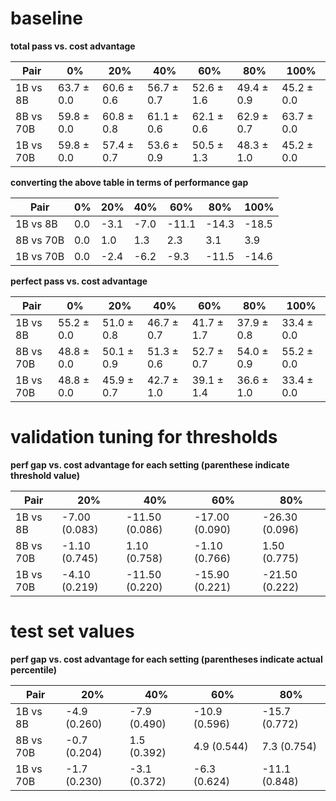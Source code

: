 # baseline

**total pass vs. cost advantage**

| Pair      | 0%         | 20%        | 40%        | 60%        | 80%        | 100%       |
| --------- | ---------- | ---------- | ---------- | ---------- | ---------- | ---------- |
| 1B vs 8B  | 63.7 ± 0.0 | 60.6 ± 0.6 | 56.7 ± 0.7 | 52.6 ± 1.6 | 49.4 ± 0.9 | 45.2 ± 0.0 |
| 8B vs 70B | 59.8 ± 0.0 | 60.8 ± 0.8 | 61.1 ± 0.6 | 62.1 ± 0.6 | 62.9 ± 0.7 | 63.7 ± 0.0 |
| 1B vs 70B | 59.8 ± 0.0 | 57.4 ± 0.7 | 53.6 ± 0.9 | 50.5 ± 1.3 | 48.3 ± 1.0 | 45.2 ± 0.0 |

**converting the above table in terms of performance gap**

| Pair      | 0%  | 20%  | 40%  | 60%   | 80%   | 100%  |
| --------- | --- | ---- | ---- | ----- | ----- | ----- |
| 1B vs 8B  | 0.0 | -3.1 | -7.0 | -11.1 | -14.3 | -18.5 |
| 8B vs 70B | 0.0 | 1.0  | 1.3  | 2.3   | 3.1   | 3.9   |
| 1B vs 70B | 0.0 | -2.4 | -6.2 | -9.3  | -11.5 | -14.6 |

**perfect pass vs. cost advantage**

| Pair      | 0%         | 20%        | 40%        | 60%        | 80%        | 100%       |
| --------- | ---------- | ---------- | ---------- | ---------- | ---------- | ---------- |
| 1B vs 8B  | 55.2 ± 0.0 | 51.0 ± 0.8 | 46.7 ± 0.7 | 41.7 ± 1.7 | 37.9 ± 0.8 | 33.4 ± 0.0 |
| 8B vs 70B | 48.8 ± 0.0 | 50.1 ± 0.9 | 51.3 ± 0.6 | 52.7 ± 0.7 | 54.0 ± 0.9 | 55.2 ± 0.0 |
| 1B vs 70B | 48.8 ± 0.0 | 45.9 ± 0.7 | 42.7 ± 1.0 | 39.1 ± 1.4 | 36.6 ± 1.0 | 33.4 ± 0.0 |

# validation tuning for thresholds

**perf gap vs. cost advantage for each setting (parenthese indicate threshold value)**

| Pair      | 20%           | 40%            | 60%            | 80%            |
| --------- | ------------- | -------------- | -------------- | -------------- |
| 1B vs 8B  | -7.00 (0.083) | -11.50 (0.086) | -17.00 (0.090) | -26.30 (0.096) |
| 8B vs 70B | -1.10 (0.745) | 1.10 (0.758)   | -1.10 (0.766)  | 1.50 (0.775)   |
| 1B vs 70B | -4.10 (0.219) | -11.50 (0.220) | -15.90 (0.221) | -21.50 (0.222) |

# test set values

**perf gap vs. cost advantage for each setting (parentheses indicate actual percentile)**

| Pair      | 20%          | 40%          | 60%           | 80%           |
| --------- | ------------ | ------------ | ------------- | ------------- |
| 1B vs 8B  | -4.9 (0.260) | -7.9 (0.490) | -10.9 (0.596) | -15.7 (0.772) |
| 8B vs 70B | -0.7 (0.204) | 1.5 (0.392)  | 4.9 (0.544)   | 7.3 (0.754)   |
| 1B vs 70B | -1.7 (0.230) | -3.1 (0.372) | -6.3 (0.624)  | -11.1 (0.848) |

